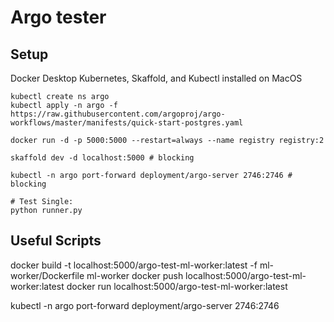 # Argo tester

## Setup

Docker Desktop Kubernetes, Skaffold, and Kubectl installed on MacOS

```
kubectl create ns argo
kubectl apply -n argo -f https://raw.githubusercontent.com/argoproj/argo-workflows/master/manifests/quick-start-postgres.yaml

docker run -d -p 5000:5000 --restart=always --name registry registry:2

skaffold dev -d localhost:5000 # blocking

kubectl -n argo port-forward deployment/argo-server 2746:2746 # blocking

# Test Single: 
python runner.py
```





## Useful Scripts

docker build -t localhost:5000/argo-test-ml-worker:latest -f ml-worker/Dockerfile ml-worker
docker push localhost:5000/argo-test-ml-worker:latest
docker run localhost:5000/argo-test-ml-worker:latest


kubectl -n argo port-forward deployment/argo-server 2746:2746